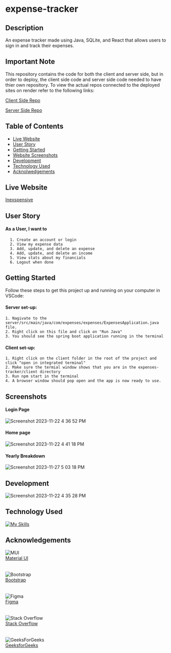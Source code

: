 # expense-tracker

## Description
An expense tracker made using Java, SQLite, and React that allows users to sign in and track their expenses.

## Important Note
This repository contains the code for both the client and server side, but in order to deploy, the client side code and server side code needed to have thier own repository. To view the actual repos connected to the deployed sites on render refer to the following links:

[Client Side Repo](https://github.com/DominiqueNix/inexpensive-client)

[Server Side Repo](https://github.com/DominiqueNix/inexpensive-server)

## Table of Contents
- [Live Website](#live-website)
- [User Story](#user-story)
- [Getting Started](#getting-started)
- [Website Screenshots](#screenshots)
- [Development](#development)
- [Technology Used](#technology-used)
- [Acknolwedgements](#acknowledgements)

## Live Website
  [Inexspensive](https://inexspensive24.onrender.com/)
## User Story
#### As a User, I want to 
      1. Create an account or login 
      2. View my expense data
      3. Add, update, and delete an expense
      4. Add, update, and delete an income
      5. View stats about my financials 
      6. Logout when done
## Getting Started
Follow these steps to get this project up and running on your computer in VSCode:
  #### Server set-up:
    1. Nagivate to the server/src/main/java/com/expenses/expenses/ExpensesApplication.java file.
    2. Right click on this file and click on "Run Java"
    3. You should see the spring boot application running in the terminal
  #### Client set-up:
    1. Right click on the client folder in the root of the project and click "open in integrated terminal"
    2. Make sure the termial window shows that you are in the expenses-tracker/client directory
    3. Run npm start in the terminal
    4. A browser window should pop open and the app is now ready to use.
## Screenshots
#### Login Page
![Screenshot 2023-11-22 4 36 52 PM](https://github.com/DominiqueNix/expense-tracker/assets/145811793/52599ba9-345f-464a-8d7c-48df435933cb)

#### Home page
![Screenshot 2023-11-22 4 41 18 PM](https://github.com/DominiqueNix/expense-tracker/assets/145811793/6a07ffd4-b877-4cf5-856c-1a4d1fbf1750)


#### Yearly Breakdown
![Screenshot 2023-11-27 5 03 18 PM](https://github.com/DominiqueNix/expense-tracker/assets/145811793/969feef1-c608-4bb9-b441-35fec8b60d2d)

## Development
  
![Screenshot 2023-11-22 4 35 28 PM](https://github.com/DominiqueNix/expense-tracker/assets/145811793/0b8e9019-4c2a-46a9-af7f-053f8b506834)

## Technology Used
[![My Skills](https://skillicons.dev/icons?i=js,java,html,css,sqlite,spring,react,materialui,maven,docker,bootstrap&perline=5)](https://skillicons.dev)

## Acknowledgements
![MUI](https://img.shields.io/badge/MUI-%230081CB.svg?style=for-the-badge&logo=mui&logoColor=white)
<br>[Material UI](https://mui.com/material-ui/)</br>
<br></br>
![Bootstrap](https://img.shields.io/badge/bootstrap-%238511FA.svg?style=for-the-badge&logo=bootstrap&logoColor=white)
<br>[Bootstrap](https://getbootstrap.com/)</br>
<br></br>
![Figma](https://img.shields.io/badge/figma-%23F24E1E.svg?style=for-the-badge&logo=figma&logoColor=white)
<br>[Figma](https://www.figma.com/)</br>
<br></br>
![Stack Overflow](https://img.shields.io/badge/-Stackoverflow-FE7A16?style=for-the-badge&logo=stack-overflow&logoColor=white)
<br>[Stack Overflow](https://stackoverflow.com/)</br>
<br></br>
![GeeksForGeeks](https://img.shields.io/badge/GeeksforGeeks-gray?style=for-the-badge&logo=geeksforgeeks&logoColor=35914c)
<br>[GeeksforGeeks](https://www.geeksforgeeks.org/)</br>
